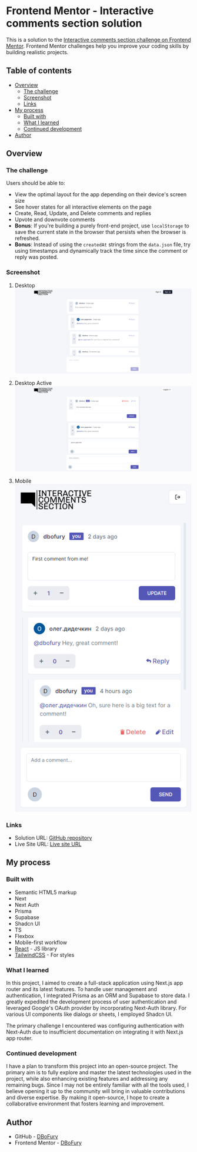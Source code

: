 # Frontend Mentor - Interactive comments section solution

This is a solution to the [Interactive comments section challenge on Frontend Mentor](https://www.frontendmentor.io/challenges/interactive-comments-section-iG1RugEG9). Frontend Mentor challenges help you improve your coding skills by building realistic projects.

## Table of contents

- [Overview](#overview)
  - [The challenge](#the-challenge)
  - [Screenshot](#screenshot)
  - [Links](#links)
- [My process](#my-process)
  - [Built with](#built-with)
  - [What I learned](#what-i-learned)
  - [Continued development](#continued-development)
- [Author](#author)

## Overview

### The challenge

Users should be able to:

- View the optimal layout for the app depending on their device's screen size
- See hover states for all interactive elements on the page
- Create, Read, Update, and Delete comments and replies
- Upvote and downvote comments
- **Bonus**: If you're building a purely front-end project, use `localStorage` to save the current state in the browser that persists when the browser is refreshed.
- **Bonus**: Instead of using the `createdAt` strings from the `data.json` file, try using timestamps and dynamically track the time since the comment or reply was posted.

### Screenshot

1. Desktop
   ![Desktop](./screenshots/Desktop.PNG)

2. Desktop Active
   ![Desktop-Active](./screenshots/Desktop-Active.PNG)

3. Mobile
   ![Mobile](./screenshots/Mobile.PNG)

### Links

- Solution URL: [GitHub repository](https://github.com/DBoFury/interactive-comments-section/)
- Live Site URL: [Live site URL](https://interactive-comments-section-mocha.vercel.app/)

## My process

### Built with

- Semantic HTML5 markup
- Next
- Next Auth
- Prisma
- Supabase
- Shadcn UI
- TS
- Flexbox
- Mobile-first workflow
- [React](https://reactjs.org/) - JS library
- [TailwindCSS](https://tailwindcss.com/) - For styles

### What I learned

In this project, I aimed to create a full-stack application using Next.js app router and its latest features. To handle user management and authentication, I integrated Prisma as an ORM and Supabase to store data. I greatly expedited the development process of user authentication and leveraged Google's OAuth provider by incorporating Next-Auth library. For various UI components like dialogs or sheets, I employed Shadcn UI.

The primary challenge I encountered was configuring authentication with Next-Auth due to insufficient documentation on integrating it with Next.js app router.

### Continued development

I have a plan to transform this project into an open-source project. The primary aim is to fully explore and master the latest technologies used in the project, while also enhancing existing features and addressing any remaining bugs. Since I may not be entirely familiar with all the tools used, I believe opening it up to the community will bring in valuable contributions and diverse expertise. By making it open-source, I hope to create a collaborative environment that fosters learning and improvement.

## Author

- GitHub - [DBoFury](https://github.com/DBoFury)
- Frontend Mentor - [DBoFury](https://www.frontendmentor.io/profile/DBoFury)
